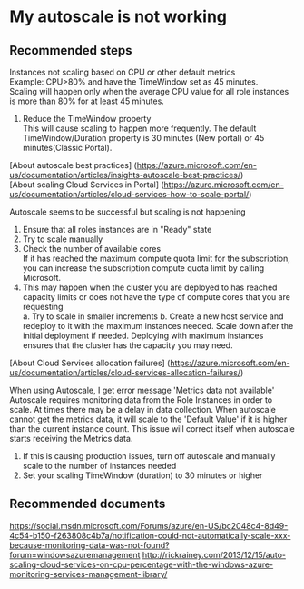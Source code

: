 
# My autoscale is not working

## **Recommended steps**
Instances not scaling based on CPU or other default metrics <br>
Example: CPU>80% and have the TimeWindow set as 45 minutes. <br> 
Scaling will happen only when the average CPU value for all role instances is more than 80% for at least 45 minutes.

1. Reduce the TimeWindow property <br>
This will cause scaling to happen more frequently. The default TimeWindow/Duration property is 30 minutes (New portal) or 45 minutes(Classic Portal). <br>

[About autoscale best practices] (https://azure.microsoft.com/en-us/documentation/articles/insights-autoscale-best-practices/) <br>
[About scaling Cloud Services in Portal] (https://azure.microsoft.com/en-us/documentation/articles/cloud-services-how-to-scale-portal/)

Autoscale seems to be successful but scaling is not happening <br>

1. Ensure that all roles instances are in "Ready" state <br>
2. Try to scale manually <br>
3. Check the number of available cores <br>
If it has reached the maximum compute quota limit for the subscription, you can increase the subscription compute quota limit by calling Microsoft.
4. This may happen when the cluster you are deployed to has reached capacity limits or does not have the type of compute cores that you are requesting <br>
    a. Try to scale in smaller increments
    b. Create a new host service and redeploy to it with the maximum instances needed. Scale down after the initial deployment if needed. Deploying with maximum instances ensures that the cluster has the capacity you may need.

[About Cloud Services allocation failures] (https://azure.microsoft.com/en-us/documentation/articles/cloud-services-allocation-failures/) <br>

When using Autoscale, I get error message 'Metrics data not available' <br>
Autoscale requires monitoring data from the Role Instances in order to scale. At times there may be a delay in data collection. When autoscale cannot get the metrics data, it will scale to the 'Default Value' if it is higher than the current instance count. This issue will correct itself when autoscale starts receiving the Metrics data.

1. If this is causing production issues, turn off autoscale and manually scale to the number of instances needed <br>
2. Set your scaling TimeWindow (duration) to 30 minutes or higher <br>

## **Recommended documents**
https://social.msdn.microsoft.com/Forums/azure/en-US/bc2048c4-8d49-4c54-b150-f263808c4b7a/notification-could-not-automatically-scale-xxx-because-monitoring-data-was-not-found?forum=windowsazuremanagement http://rickrainey.com/2013/12/15/auto-scaling-cloud-services-on-cpu-percentage-with-the-windows-azure-monitoring-services-management-library/